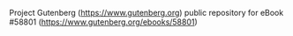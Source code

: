 Project Gutenberg (https://www.gutenberg.org) public repository for
eBook #58801 (https://www.gutenberg.org/ebooks/58801)
